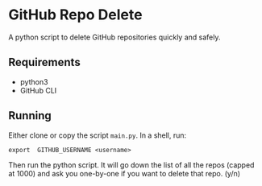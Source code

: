 # GitHub Repo Delete
A python script to delete GitHub repositories quickly and safely.

## Requirements
- python3
- GitHub CLI 

## Running
Either clone or copy the script `main.py`. In a shell, run:

```export  GITHUB_USERNAME <username>```

Then run the python script. It will go down the list of all the repos (capped at 1000) and ask you one-by-one if you want to delete that repo. (y/n)